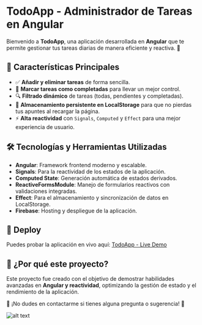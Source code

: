 # **TodoApp - Administrador de Tareas en Angular**

Bienvenido a **TodoApp**, una aplicación desarrollada en **Angular** que te permite gestionar tus tareas diarias de manera eficiente y reactiva. 🚀

## 🌟 **Características Principales**
- ✅ **Añadir y eliminar tareas** de forma sencilla.
- 🎯 **Marcar tareas como completadas** para llevar un mejor control.
- 🔍 **Filtrado dinámico** de tareas (todas, pendientes y completadas).
- 💾 **Almacenamiento persistente en LocalStorage** para que no pierdas tus apuntes al recargar la página.
- ⚡ **Alta reactividad** con `Signals`, `Computed` y `Effect` para una mejor experiencia de usuario.

## 🛠 **Tecnologías y Herramientas Utilizadas**
- **Angular**: Framework frontend moderno y escalable.
- **Signals**: Para la reactividad de los estados de la aplicación.
- **Computed State**: Generación automática de estados derivados.
- **ReactiveFormsModule**: Manejo de formularios reactivos con validaciones integradas.
- **Effect**: Para el almacenamiento y sincronización de datos en LocalStorage.
- **Firebase**: Hosting y despliegue de la aplicación.

## 🚀 **Deploy**
Puedes probar la aplicación en vivo aquí: [TodoApp - Live Demo](https://todoapp-83486.web.app/)

## 📌 **¿Por qué este proyecto?**
Este proyecto fue creado con el objetivo de demostrar habilidades avanzadas en **Angular y reactividad**, optimizando la gestión de estado y el rendimiento de la aplicación.

📩 ¡No dudes en contactarme si tienes alguna pregunta o sugerencia! 🚀

![alt text](../TodoApp/img-readme/image.png)



